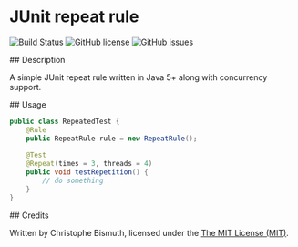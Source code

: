 # JUnit repeat rule

[![Build Status](https://travis-ci.org/cbismuth/junit-repeat-rule.svg?branch=master)](https://travis-ci.org/cbismuth/junit-repeat-rule)
[![GitHub license](https://img.shields.io/badge/license-MIT-blue.svg)](https://raw.githubusercontent.com/cbismuth/junit-repeat-rule/master/LICENSE.md)
[![GitHub issues](https://img.shields.io/github/issues/cbismuth/junit-repeat-rule.svg)](https://github.com/cbismuth/junit-repeat-rule/issues)

## Description

A simple JUnit repeat rule written in Java 5+ along with concurrency support.

## Usage

```java
public class RepeatedTest {
    @Rule
    public RepeatRule rule = new RepeatRule();
    
    @Test
    @Repeat(times = 3, threads = 4)
    public void testRepetition() {
        // do something
    }
}
```

## Credits

Written by Christophe Bismuth, licensed under the [The MIT License (MIT)](LICENSE.md).

